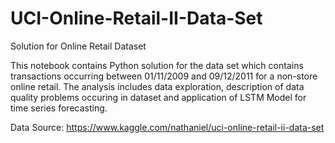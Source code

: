 # UCI-Online-Retail-II-Data-Set
Solution for Online Retail Dataset

This notebook contains Python solution for the data set which contains transactions occurring between 01/11/2009 and 09/12/2011 for a non-store online retail. The analysis includes data exploration, description of data quality problems occuring in dataset and application of LSTM Model for time series forecasting.

Data Source: https://www.kaggle.com/nathaniel/uci-online-retail-ii-data-set
